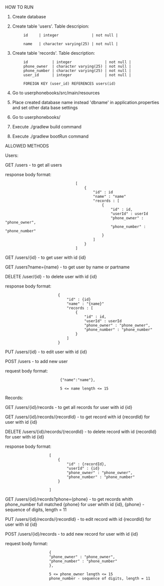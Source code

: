 HOW TO RUN

1. Create database
2. Create table 'users'. Table descripion:

            id     | integer               | not null | 

            name   | character varying(25) | not null | 

 
 3. Create table 'records'. Table description:

             id           | integer               | not null |
             phone_owner  | character varying(25) | not null | 
             phone_number | character varying(25) | not null | 
             user_id      | integer               | not null | 

             FOREIGN KEY (user_id) REFERENCES users(id)
 
 4. Go to userphonebooks/src/main/resources
 5. Place created database name instead 'dbname' in application.properties and set other data base settings
 6. Go to userphonebooks/
 7. Execute ./gradlew build command 
 8. Execute ./gradlew bootRun command



ALLOWED METHODS

Users:

GET /users - to get all users

response body format: 

                                    [
                                        {   
                                            "id" : id
                                            "name" : "name"
                                            "records : [
                                                {
                                                    "id" : id,
                                                    "userId" : userId
                                                    "phone_owner" : "phone_owner",
                                                    "phone_number" : "phone_number"
                                                }
                                            ]
                                        }
                                    ]

GET /users/{id} - to get user with id {id}

GET /users?name={name} - to get user by name or partname

DELETE /user/{id} - to delete user with id {id}

response body format:
                
                            {   
                                "id" : {id}
                                "name" : "{name}"
                                "records : [
                                    {
                                        "id" : id,
                                        "userId" : userId
                                        "phone_owner" : "phone_owner",
                                        "phone_number" : "phone_number"
                                    }
                                ]
                            }



PUT /users/{id} - to edit user with id {id}

POST /users - to add new user

request body format: 

                             {"name":"name"}, 

                             5 <= name length <= 15 



Records:

GET /users/{id}/records - to get all records for user with id {id}

GET /users/{id}/records/{recordId} - to get record with id {recordId} for user with id {id}

DELETE /users/{id}/records/{recordId} - to delete record with id {recordId} for user with id {id} 

response body format: 
            
                        [
                            {
                                "id" : {recordId},
                                "userId" : {id}
                                "phone_owner" : "phone_owner",
                                "phone_number" : "phone_number"
                            }

                        ]
            
GET /users/{id}/records?phone={phone} - to get records whith phone_number full matched {phone} for user whith id {id},
                                        {phone} - sequence of digits, length = 11

PUT /users/{id}/records/{recordId} - to edit record with id {recordId} for user with id {id}

POST /users/{id}/records - to add new record for user with id {id}


request body format: 
                    
                        {
                        "phone_owner" : "phone_owner",
                        "phone_number" : "phone_number"
                        }, 

                        5 <= phone_owner length <= 15
                        phone_number - sequence of digits, length = 11

